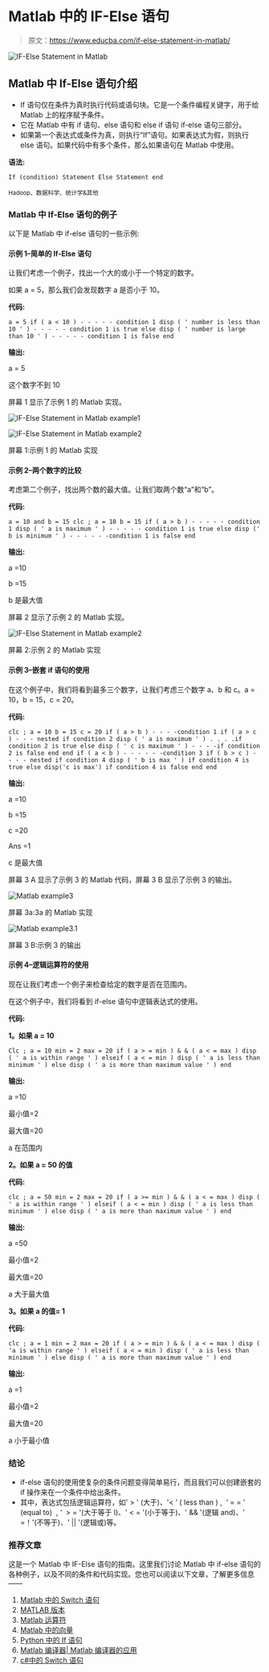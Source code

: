 # Matlab 中的 IF-Else 语句

> 原文：<https://www.educba.com/if-else-statement-in-matlab/>

![IF-Else Statement in Matlab](img/8ba707bf3a2c56639751d468bc4ab4c0.png)



## Matlab 中 If-Else 语句介绍

*   If 语句仅在条件为真时执行代码或语句块。它是一个条件编程关键字，用于给 Matlab 上的程序赋予条件。
*   它在 Matlab 中有 if 语句、else 语句和 else if 语句 if-else 语句三部分。
*   如果第一个表达式或条件为真，则执行“If”语句。如果表达式为假，则执行 else 语句。如果代码中有多个条件，那么如果语句在 Matlab 中使用。

**语法:**

`If (condition)
Statement
Else
Statement
end`

<small>Hadoop、数据科学、统计学&其他</small>

### Matlab 中 If-Else 语句的例子

以下是 Matlab 中 if-else 语句的一些示例:

#### 示例 1–简单的 If-Else 语句

让我们考虑一个例子，找出一个大的或小于一个特定的数字。

如果 a = 5，那么我们会发现数字 a 是否小于 10。

**代码:**

`a = 5
if ( a < 10 ) - - - - - condition 1
disp ( ' number is less than 10 ' ) - - - - - condition 1 is true
else
disp ( ' number is large than 10 ' ) - - - - - condition 1 is false
end`

**输出:**

a = 5

这个数字不到 10

屏幕 1 显示了示例 1 的 Matlab 实现。

![IF-Else Statement in Matlab example1](img/3d736390e8a70845cea0606420d72624.png)



![IF-Else Statement in Matlab example2](img/1b910527836b99a9a55041f9bd53138c.png)



屏幕 1:示例 1 的 Matlab 实现

#### 示例 2–两个数字的比较

考虑第二个例子，找出两个数的最大值。让我们取两个数“a”和“b”。

**代码:**

`a = 10 and b = 15
clc ;
a = 10
b = 15
if ( a > b ) - - - - - condition 1
disp ( ' a is maximum ' ) - - - - - condition 1 is true
else
disp (' b is minimum ' ) - - - - - -condition 1 is false
end`

**输出:**

a =10

b =15

b 是最大值

屏幕 2 显示了示例 2 的 Matlab 实现。

![IF-Else Statement in Matlab example2](img/772ef4a891480e3be96eab53605f7a67.png)



屏幕 2:示例 2 的 Matlab 实现

#### 示例 3–嵌套 if 语句的使用

在这个例子中，我们将看到最多三个数字，让我们考虑三个数字 a、b 和 c。a = 10，b = 15，c = 20。

**代码:**

`clc ;
a = 10
b = 15
c = 20
if ( a > b ) - - - -condition 1
if ( a > c ) - - - nested if condition 2
disp ( ' a is maximum ' ) . . . .if condition 2 is true
else
disp ( ' c is maximum ' ) - - - -if condition 2 is false
end
end
if ( a < b ) - - - - - -condition 3
if ( b > c ) - - - - nested if condition 4
disp ( ' b is max ' ) if condition 4 is true
else
disp('c is max') if condition 4 is false
end
end`

**输出:**

a =10

b =15

c =20

Ans =1

c 是最大值

屏幕 3 A 显示了示例 3 的 Matlab 代码，屏幕 3 B 显示了示例 3 的输出。

![Matlab example3](img/bf0e2bb75d3c6795356eddcaf5699d1d.png)



屏幕 3a:3a 的 Matlab 实现

![Matlab example3.1](img/74f1d9e5cde597c902b05160a02b725c.png)



屏幕 3 B:示例 3 的输出

#### 示例 4–逻辑运算符的使用

现在让我们考虑一个例子来检查给定的数字是否在范围内。

在这个例子中，我们将看到 if-else 语句中逻辑表达式的使用。

**代码:**

**1。如果 a = 10**

`Clc ;
a = 10
min = 2
max = 20
if ( a > = min ) & & ( a < = max )
disp ( ' a is within range ' )
elseif ( a < = min )
disp ( ' a is less than minimum ' )
else
disp ( ' a is more than maximum value ' )
end`

**输出:**

a =10

最小值=2

最大值=20

a 在范围内

**2。如果 a = 50 的值**

**代码:**

`clc ;
a = 50
min = 2
max = 20
if ( a >= min ) & & ( a < = max )
disp ( ' a is within range ' )
elseif ( a < = min )
disp ( ' a is less than minimum ' )
else
disp ( ' a is more than maximum value ' )
end`

**输出:**

a =50

最小值=2

最大值=20

a 大于最大值

**3。如果 a 的值= 1**

**代码:**

`clc ;
a = 1
min = 2
max = 20
if ( a > = min ) & & ( a < = max )
disp ( 'a is within range ' )
elseif ( a < = min )
disp ( ' a is less than minimum ' )
else
disp ( ' a is more than maximum value ' )
end`

**输出:**

a =1

最小值=2

最大值=20

a 小于最小值

### 结论

*   if-else 语句的使用使复杂的条件问题变得简单易行，而且我们可以创建嵌套的 if 操作来在一个条件中给出条件。
*   其中，表达式包括逻辑运算符，如' > ' (大于)、'< ’ ( less than ) ,  ‘ = = ’ (equal to)  , ‘  > = '(大于等于 l)、' < = '(小于等于)、' && '(逻辑 and)、' =！'(不等于)、' || '(逻辑或)等。

### 推荐文章

这是一个 Matlab 中 IF-Else 语句的指南。这里我们讨论 Matlab 中 if-else 语句的各种例子，以及不同的条件和代码实现。您也可以阅读以下文章，了解更多信息——

1.  [Matlab 中的 Switch 语句](https://www.educba.com/switch-statement-in-matlab/)
2.  [MATLAB 版本](https://www.educba.com/matlab-version/)
3.  [Matlab 运算符](https://www.educba.com/matlab-operators/)
4.  [Matlab 中的向量](https://www.educba.com/vectors-in-matlab/)
5.  [Python 中的 If 语句](https://www.educba.com/if-statement-in-python/)
6.  [Matlab 编译器| Matlab 编译器的应用](https://www.educba.com/matlab-compiler/)
7.  [c#中的 Switch 语句](https://www.educba.com/switch-statement-in-c-sharp/)





